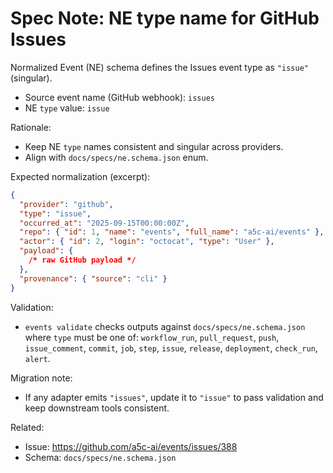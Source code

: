 # Spec Note: NE type name for GitHub Issues

Normalized Event (NE) schema defines the Issues event type as `"issue"` (singular).

- Source event name (GitHub webhook): `issues`
- NE `type` value: `issue`

Rationale:

- Keep NE `type` names consistent and singular across providers.
- Align with `docs/specs/ne.schema.json` enum.

Expected normalization (excerpt):

```json
{
  "provider": "github",
  "type": "issue",
  "occurred_at": "2025-09-15T00:00:00Z",
  "repo": { "id": 1, "name": "events", "full_name": "a5c-ai/events" },
  "actor": { "id": 2, "login": "octocat", "type": "User" },
  "payload": {
    /* raw GitHub payload */
  },
  "provenance": { "source": "cli" }
}
```

Validation:

- `events validate` checks outputs against `docs/specs/ne.schema.json` where `type` must be one of: `workflow_run`, `pull_request`, `push`, `issue_comment`, `commit`, `job`, `step`, `issue`, `release`, `deployment`, `check_run`, `alert`.

Migration note:

- If any adapter emits `"issues"`, update it to `"issue"` to pass validation and keep downstream tools consistent.

Related:

- Issue: https://github.com/a5c-ai/events/issues/388
- Schema: `docs/specs/ne.schema.json`
